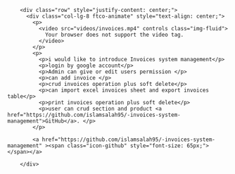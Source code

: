         <div class="row" style="justify-content: center;">
          <div class="col-lg-8 ftco-animate" style="text-align: center;">
            <p>
              <video src="videos/invoices.mp4" controls class="img-fluid">
                Your browser does not support the video tag.
              </video>
            </p>
            <p>
              <p>i would like to introduce Invoices system management</p>
              <p>login by google account</p>
              <p>Admin can give or edit users permission </p>
              <p>can add invoice </p>
              <p>crud invoices operation plus soft delete</p>
              <p>can import excel invoices sheet and export invoices table</p>
              <p>print invoices operation plus soft delete</p>
              <p>user can crud section and product <a href="https://github.com/islamsalah95/-invoices-system-management">GitHub</a>. </p>
            </p>
            
            <a href="https://github.com/islamsalah95/-invoices-system-management" ><span class="icon-github" style="font-size: 65px;"></span></a>

        </div>
